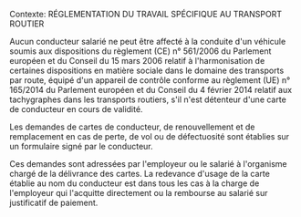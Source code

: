 Contexte: RÉGLEMENTATION DU TRAVAIL SPÉCIFIQUE AU TRANSPORT ROUTIER

Aucun conducteur salarié ne peut être affecté à la conduite d'un véhicule soumis aux dispositions du règlement (CE) n° 561/2006 du Parlement européen et du Conseil du 15 mars 2006 relatif à l'harmonisation de certaines dispositions en matière sociale dans le domaine des transports par route, équipé d'un appareil de contrôle conforme au règlement (UE) n° 165/2014 du Parlement européen et du Conseil du 4 février 2014 relatif aux tachygraphes dans les transports routiers, s'il n'est détenteur d'une carte de conducteur en cours de validité.

Les demandes de cartes de conducteur, de renouvellement et de remplacement en cas de perte, de vol ou de défectuosité sont établies sur un formulaire signé par le conducteur.

Ces demandes sont adressées par l'employeur ou le salarié à l'organisme chargé de la délivrance des cartes. La redevance d'usage de la carte établie au nom du conducteur est dans tous les cas à la charge de l'employeur qui l'acquitte directement ou la rembourse au salarié sur justificatif de paiement.